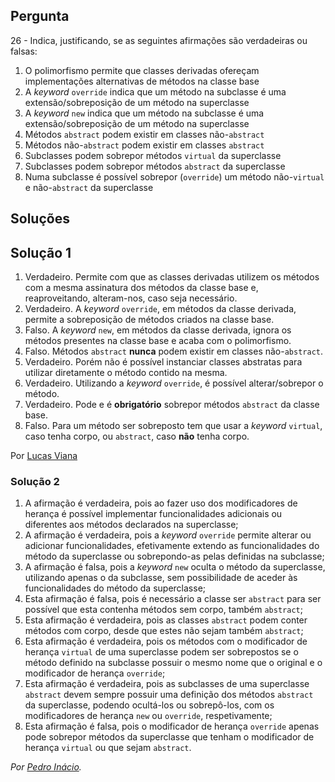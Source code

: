 ## Pergunta

26 - Indica, justificando, se as seguintes afirmações são verdadeiras ou
falsas:

1. O polimorfismo permite que classes derivadas ofereçam implementações
   alternativas de métodos na classe base
2. A _keyword_ `override` indica que um método na subclasse é uma
   extensão/sobreposição de um método na superclasse
3. A _keyword_ `new` indica que um método na subclasse é uma
   extensão/sobreposição de um método na superclasse
4. Métodos `abstract` podem existir em classes não-`abstract`
5. Métodos não-`abstract` podem existir em classes `abstract`
6. Subclasses podem sobrepor métodos `virtual` da superclasse
7. Subclasses podem sobrepor métodos `abstract` da superclasse
8. Numa subclasse é possível sobrepor (`override`) um método não-`virtual` e
   não-`abstract` da superclasse

## Soluções

## Solução 1

1. Verdadeiro. Permite com que as classes derivadas utilizem os métodos
   com a mesma assinatura dos métodos da classe base e, reaproveitando,
   alteram-nos, caso seja necessário.
2. Verdadeiro. A _keyword_ `override`, em métodos da classe derivada, permite
    a sobreposição de métodos criados na classe base.
3. Falso. A _keyword_ `new`, em métodos da classe derivada, ignora os métodos
   presentes na classe base e acaba com o polimorfismo.
4. Falso. Métodos `abstract` __nunca__ podem existir em classes não-`abstract`.
5. Verdadeiro. Porém não é possível instanciar classes abstratas para utilizar
   diretamente o método contido na mesma.
6. Verdadeiro. Utilizando a _keyword_ `override`, é possível alterar/sobrepor
    o método.
7. Verdadeiro. Pode e é __obrigatório__ sobrepor métodos `abstract`
   da classe base.
8. Falso. Para um método ser sobreposto tem que usar a _keyword_ `virtual`,
   caso tenha corpo, ou `abstract`, caso __não__ tenha corpo.

Por [Lucas Viana](https://github.com/LucasViana18)

### Solução 2

1. A afirmação é verdadeira, pois ao fazer uso dos modificadores de herança
é possível implementar funcionalidades adicionais ou diferentes aos métodos
declarados na superclasse;
2. A afirmação é verdadeira, pois a *keyword* `override` permite alterar ou adicionar funcionalidades, efetivamente extendo as funcionalidades do método da superclasse ou sobrepondo-as pelas definidas na subclasse;
3. A afirmação é falsa, pois a *keyword* `new` oculta o método da superclasse, utilizando apenas o da subclasse, sem possibilidade de aceder às funcionalidades do método da superclasse;
4. Esta afirmação é falsa, pois é necessário a classe ser `abstract` para
ser possível que esta contenha métodos sem corpo, também `abstract`;
5. Esta afirmação é verdadeira, pois as classes `abstract` podem conter métodos
com corpo, desde que estes não sejam também `abstract`;
6. Esta afirmação é verdadeira, pois os métodos com o modificador de herança
`virtual` de uma superclasse podem ser sobrepostos se o método definido na
subclasse possuir o mesmo nome que o original e o modificador de herança
`override`;
7. Esta afirmação é verdadeira, pois as subclasses de uma superclasse
`abstract` devem sempre possuir uma definição dos métodos `abstract` da
superclasse, podendo ocultá-los ou sobrepô-los, com os modificadores de herança
`new` ou `override`, respetivamente;
8. Esta afirmação é falsa, pois o modificador de herança `override` apenas pode sobrepor métodos da superclasse que tenham o modificador de herança `virtual` ou que sejam `abstract`.

*Por [Pedro Inácio](https://github.com/PmaiWoW).*